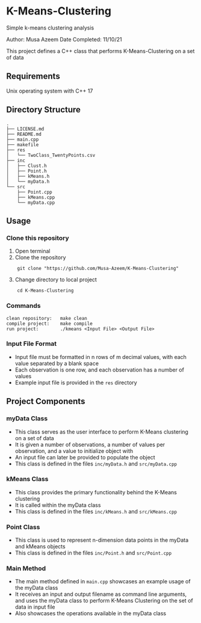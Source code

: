 # K-Means-Clustering
Simple k-means clustering analysis

Author: Musa Azeem
Date Completed: 11/10/21

This project defines a C++ class that performs K-Means-Clustering on a set of data

## Requirements
Unix operating system with C++ 17

## Directory Structure
```
.
├── LICENSE.md
├── README.md
├── main.cpp
├── makefile
├── res
│   └── TwoClass_TwentyPoints.csv
├── inc
│   ├── Clust.h
│   ├── Point.h
│   ├── kMeans.h
│   └── myData.h
└── src
    ├── Point.cpp
    ├── kMeans.cpp
    └── myData.cpp
```
## Usage

### Clone this repository
1. Open terminal
2. Clone the repository  
```
    git clone "https://github.com/Musa-Azeem/K-Means-Clustering"
```
3. Change directory to local project
```
    cd K-Means-Clustering
```  

### Commands
    clean repository:   make clean
    compile project:    make compile
    run project:        ./kmeans <Input File> <Output File>

### Input File Format
- Input file must be formatted in n rows of m decimal values, with each value 
separated by a blank space
- Each observation is one row, and each observation has a number of values
- Example input file is provided in the `res` directory


## Project Components

### myData Class
- This class serves as the user interface to perform K-Means clustering
on a set of data
- It is given a number of observations, a number of values per
observation, and a value to initialize object with
- An input file can later be provided to populate the object
- This class is defined in the files `inc/myData.h` and `src/myData.cpp`

### kMeans Class
- This class provides the primary functionality behind the K-Means clustering
- It is called within the myData class
- This class is defined in the files `inc/kMeans.h` and `src/kMeans.cpp`

### Point Class
- This class is used to represent n-dimension data points in the myData and
kMeans objects
- This class is defined in the files `inc/Point.h` and `src/Point.cpp`
### Main Method
- The main method defined in `main.cpp` showcases an example usage of the
myData class
- It receives an input and output filename as command line arguments, and
uses the myData class to perform K-Means Clustering on the set of data in
input file
- Also showcases the operations available in the myData class